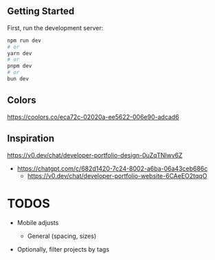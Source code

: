 ## Getting Started

First, run the development server:

```bash
npm run dev
# or
yarn dev
# or
pnpm dev
# or
bun dev
```

## Colors

https://coolors.co/eca72c-02020a-ee5622-006e90-adcad6

## Inspiration

https://v0.dev/chat/developer-portfolio-design-0uZqTNlwv6Z

- https://chatgpt.com/c/682d1420-7c24-8002-a6ba-06a43ceb686c
  - https://v0.dev/chat/developer-portfolio-website-6CAeEO2tqqO

# TODOS

- Mobile adjusts

  - General (spacing, sizes)

- Optionally, filter projects by tags
